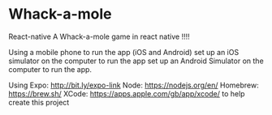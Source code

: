 # Whack-a-mole
React-native
A Whack-a-mole game in react native !!!!

Using a mobile phone to run the app (iOS and Android)
set up an iOS simulator on the computer to run the app
set up an Android Simulator on the computer to run the app.

Using 
Expo: http://bit.ly/expo-link
Node: https://nodejs.org/en/
Homebrew: https://brew.sh/
XCode: https://apps.apple.com/gb/app/xcode/
to help create this project 